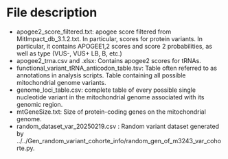 # File description

- apogee2_score_filtered.txt: apogee score filtered from MitImpact_db_3.1.2.txt. In particular, scores for protein variants. In particular, it contains APOGEE1,2 scores and score 2 probabilities, as well as type (VUS-, VUS+ LB, B, etc.)
- apogee2_trna.csv and .xlsx: Contains apogee2 scores for tRNAs.
- functional_variant_tRNA_anticodon_table.tsv: Table often referred to as annotations in analysis scripts. Table containing all possible mitochondrial genome variants.
- genome_loci_table.csv: complete table of every possible single nucleotide variant in the mitochondrial genome associated with its genomic region.
- mtGeneSize.txt: Size of protein-coding genes on the mitochondrial genome.
- random_dataset_var_20250219.csv : Random variant dataset generated by ../../Gen_random_variant_cohorte_info/random_gen_of_m3243_var_cohorte.py.